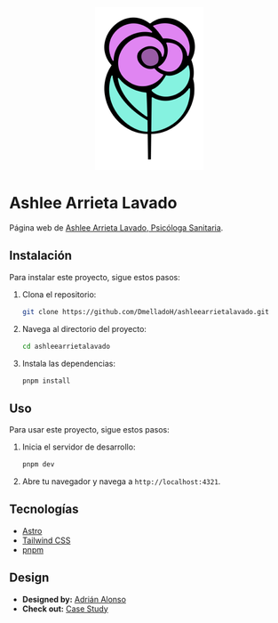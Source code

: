 <p align="center">
  <img src="logo-readme.png" alt="Ashlee Arrieta Lavado">
</p>

# Ashlee Arrieta Lavado

Página web de [Ashlee Arrieta Lavado, Psicóloga Sanitaria](https://www.ashleearrietalavado.com).

## Instalación

Para instalar este proyecto, sigue estos pasos:

1. Clona el repositorio:
   ```sh
   git clone https://github.com/DmelladoH/ashleearrietalavado.git
   ```
2. Navega al directorio del proyecto:
   ```sh
   cd ashleearrietalavado
   ```
3. Instala las dependencias:
   ```sh
   pnpm install
   ```

## Uso

Para usar este proyecto, sigue estos pasos:

1. Inicia el servidor de desarrollo:
   ```sh
   pnpm dev
   ```
2. Abre tu navegador y navega a `http://localhost:4321`.

## Tecnologías

- [Astro](https://astro.build/)
- [Tailwind CSS](https://tailwindcss.com/)
- [pnpm](https://pnpm.io/)

## Design  

- **Designed by:** [Adrián Alonso](https://www.linkedin.com/in/adrian-alonso-design/)
- **Check out:** [Case Study](https://adriandesign.simple.ink/ashlee-arrieta-lavado-1a41442581bf80ba86bee7b2da3f4331)
